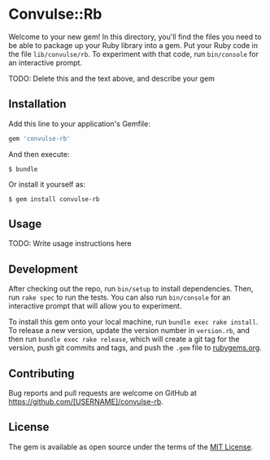 # Convulse::Rb

Welcome to your new gem! In this directory, you'll find the files you need to be able to package up your Ruby library into a gem. Put your Ruby code in the file `lib/convulse/rb`. To experiment with that code, run `bin/console` for an interactive prompt.

TODO: Delete this and the text above, and describe your gem

## Installation

Add this line to your application's Gemfile:

```ruby
gem 'convulse-rb'
```

And then execute:

    $ bundle

Or install it yourself as:

    $ gem install convulse-rb

## Usage

TODO: Write usage instructions here

## Development

After checking out the repo, run `bin/setup` to install dependencies. Then, run `rake spec` to run the tests. You can also run `bin/console` for an interactive prompt that will allow you to experiment.

To install this gem onto your local machine, run `bundle exec rake install`. To release a new version, update the version number in `version.rb`, and then run `bundle exec rake release`, which will create a git tag for the version, push git commits and tags, and push the `.gem` file to [rubygems.org](https://rubygems.org).

## Contributing

Bug reports and pull requests are welcome on GitHub at https://github.com/[USERNAME]/convulse-rb.


## License

The gem is available as open source under the terms of the [MIT License](http://opensource.org/licenses/MIT).


